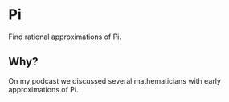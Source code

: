 
# Pi

Find rational approximations of Pi.

## Why?

On my podcast we discussed several mathematicians with early approximations of Pi.